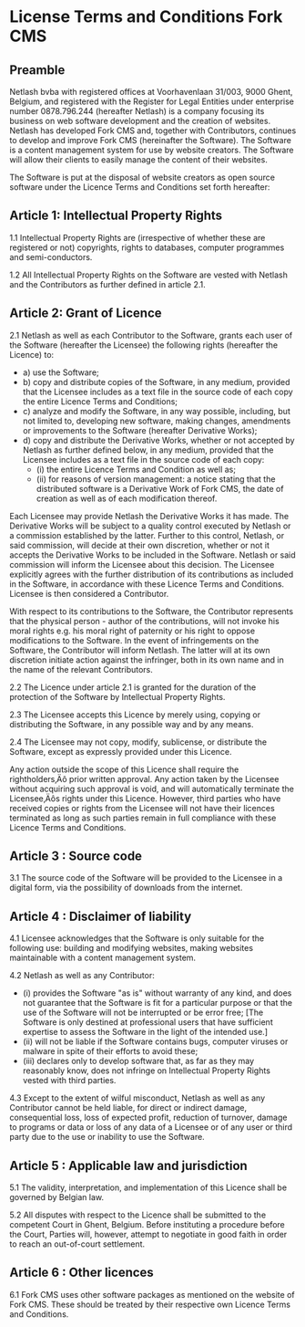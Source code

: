 # License Terms and Conditions Fork CMS

## Preamble

Netlash bvba with registered offices at Voorhavenlaan 31/003, 9000 Ghent, Belgium, and registered with the Register for Legal Entities under enterprise number 0878.796.244 (hereafter Netlash) is a company focusing its business on web software development and the creation of websites. Netlash has developed Fork CMS and, together with Contributors, continues to develop and improve Fork CMS (hereinafter the Software). The Software is a content management system for use by website creators. The Software will allow their clients to easily manage the content of their websites.

The Software is put at the disposal of website creators as open source software under the Licence Terms and Conditions set forth hereafter:
 
## Article 1: Intellectual Property Rights

1.1	Intellectual Property Rights are (irrespective of whether these are registered or not) copyrights, rights to databases, computer programmes and semi-conductors.

1.2	All Intellectual Property Rights on the Software are vested with Netlash and the Contributors as further defined in article 2.1.


## Article 2: Grant of Licence

2.1	Netlash as well as each Contributor to the Software, grants each user of the Software (hereafter the Licensee) the following rights (hereafter the Licence) to:

* a) use the Software; 
* b) copy and distribute copies of the Software, in any medium, provided that the Licensee includes as a text file in the source code of each copy the entire Licence Terms and Conditions;
* c) analyze and modify the Software, in any way possible, including, but not limited to, developing new software, making changes, amendments or improvements to the Software (hereafter Derivative Works);
* d) copy and distribute the Derivative Works, whether or not accepted by Netlash as further defined below, in any medium, provided that the Licensee includes as a text file in the source code of each copy:
	* (i) the entire Licence Terms and Condition as well as;
	* (ii) for reasons of version management: a notice stating that the distributed software is a Derivative Work of Fork CMS, the date of creation as well as of each modification thereof.

Each Licensee may provide Netlash the Derivative Works it has made. The Derivative Works will be subject to a quality control executed by Netlash or a commission established by the latter. Further to this control, Netlash, or said commission, will decide at their own discretion, whether or not it accepts the Derivative Works to be included in the Software. Netlash or said commission will inform the Licensee about this decision. The Licensee explicitly agrees with the further distribution of its contributions as included in the Software, in accordance with these Licence Terms and Conditions. Licensee is then considered a Contributor.

With respect to its contributions to the Software, the Contributor represents that the physical person - author of the contributions, will not invoke his moral rights e.g. his moral right of paternity or his right to oppose modifications to the Software. In the event of infringements on the Software, the Contributor will inform Netlash. The latter will at its own discretion initiate action against the infringer, both in its own name and in the name of the relevant Contributors. 

2.2	The Licence under article 2.1 is granted for the duration of the protection of the Software by Intellectual Property Rights.

2.3	The Licensee accepts this Licence by merely using, copying or distributing the Software, in any possible way and by any means. 

2.4	The Licensee may not copy, modify, sublicense, or distribute the Software, except as expressly provided under this Licence. 

Any action outside the scope of this Licence shall require the rightholders‚Äô prior written approval. Any action taken by the Licensee without acquiring such approval is void, and will automatically terminate the Licensee‚Äôs rights under this Licence. However, third parties who have received copies or rights from the Licensee will not have their licences terminated as long as such parties remain in full compliance with these Licence Terms and Conditions.


## Article 3 : Source code

3.1	The source code of the Software will be provided to the Licensee in a digital form, via the possibility of downloads from the internet. 


## Article 4 : Disclaimer of liability

4.1	Licensee acknowledges that the Software is only suitable for the following use: building and modifying websites, making websites maintainable with a content management system.

4.2	Netlash as well as any Contributor:

* (i) provides the Software "as is" without warranty of any kind, and does not guarantee that the Software is fit for a particular purpose or that the use of the Software will not be interrupted or be error free; [The Software is only destined at professional users that have sufficient expertise to assess the Software in the light of the intended use.]
* (ii) will not be liable if the Software contains bugs, computer viruses or malware in spite of their efforts to avoid these;
* (iii)	declares only to develop software that, as far as they may reasonably know, does not infringe on Intellectual Property Rights vested with third parties. 

4.3	Except to the extent of wilful misconduct, Netlash as well as any Contributor cannot be held liable, for direct or indirect damage, consequential loss, loss of expected profit, reduction of turnover, damage to programs or data or loss of any data of a Licensee or of any user or third party due to the use or inability to use the Software.


## Article 5 : Applicable law and jurisdiction

5.1	The validity, interpretation, and implementation of this Licence shall be governed by Belgian law. 

5.2	All disputes with respect to the Licence shall be submitted to the competent Court in Ghent, Belgium. Before instituting a procedure before the Court, Parties will, however, attempt to negotiate in good faith in order to reach an out-of-court settlement.


## Article 6 : Other licences

6.1	Fork CMS uses other software packages as mentioned on the website of Fork CMS. These should be treated by their respective own Licence Terms and Conditions. 

